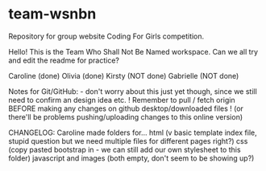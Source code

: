 # team-wsnbn
Repository for group website Coding For Girls competition.
 
 Hello! This is the Team Who Shall Not Be Named workspace.
 Can we all try and edit the readme for practice?
 
 Caroline (done)
 Olivia (done)
 Kirsty (NOT done)
 Gabrielle (NOT done)

Notes for Git/GitHub: - don't worry about this just yet though, since we still need to confirm an design idea etc.
! Remember to pull / fetch origin BEFORE making any changes on github desktop/downloaded files !
(or there'll be problems pushing/uploading changes to this online version)

CHANGELOG:
Caroline made folders for...
html (v basic template index file, stupid question but we need multiple files for different pages right?)
css (copy pasted bootstrap in - we can still add our own stylesheet to this folder)
javascript and images (both empty, don't seem to be showing up?)
